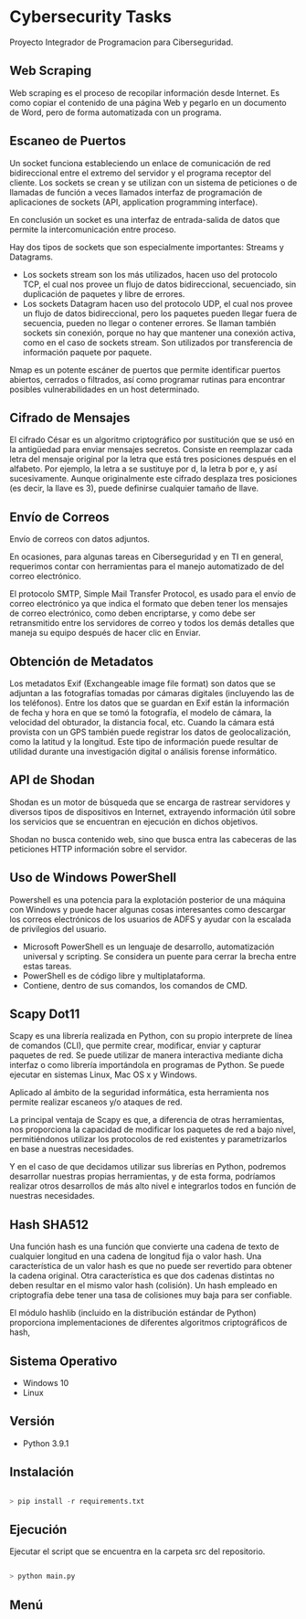 # Cybersecurity Tasks
Proyecto Integrador de Programacion para Ciberseguridad.

## Web Scraping
Web scraping es el proceso de recopilar información desde Internet. Es como copiar el contenido de una página Web y pegarlo en un documento de Word, pero de forma automatizada con un programa.

## Escaneo de Puertos
Un socket funciona estableciendo un enlace de comunicación de red bidireccional entre el extremo del servidor y el programa receptor del cliente.
Los sockets se crean y se utilizan con un sistema de peticiones o de llamadas de función a veces llamados interfaz de programación de aplicaciones de sockets (API, application programming interface).

En conclusión un socket es una interfaz de entrada-salida de datos que permite la intercomunicación entre proceso.

Hay dos tipos de sockets que son especialmente importantes: Streams y Datagrams.

- Los sockets stream son los más utilizados, hacen uso del protocolo TCP, el cual nos provee un flujo de datos bidireccional, secuenciado, sin duplicación de paquetes y libre de errores.
- Los sockets Datagram hacen uso del protocolo UDP, el cual nos provee un flujo de datos bidireccional, pero los paquetes pueden llegar fuera de secuencia, pueden no llegar o contener errores. Se llaman también sockets sin conexión, porque no hay que mantener una conexión activa, como en el caso de sockets stream. Son utilizados por transferencia de información paquete por paquete.

Nmap es un potente escáner de puertos que permite identificar puertos abiertos, cerrados o filtrados, así como programar rutinas para encontrar posibles vulnerabilidades en un host determinado.

## Cifrado de Mensajes
El cifrado César es un algoritmo criptográfico por sustitución que se usó en la antigüedad para enviar mensajes secretos. Consiste en reemplazar cada letra del mensaje original por la letra que está tres posiciones después en el alfabeto. Por ejemplo, la letra a se sustituye por d, la letra b por e, y así sucesivamente. Aunque originalmente este cifrado desplaza tres posiciones (es decir, la llave es 3), puede definirse cualquier tamaño de llave.

## Envío de Correos
Envío de correos con datos adjuntos.

En ocasiones, para algunas tareas en Ciberseguridad y en TI en general, requerimos contar con herramientas para el manejo automatizado de del correo electrónico.

El protocolo SMTP, Simple Mail Transfer Protocol, es usado para el envío de correo electrónico ya que indica el formato que deben tener los mensajes de correo electrónico, como deben encriptarse, y como debe ser retransmitido entre los servidores de correo y todos los demás detalles que maneja su equipo después de hacer clic en Enviar.

## Obtención de Metadatos
Los metadatos Exif (Exchangeable image file format) son datos que se adjuntan a las fotografías tomadas por cámaras digitales (incluyendo las de los teléfonos). Entre los datos que se guardan en Exif están la información de fecha y hora en que se tomó la fotografía, el modelo de cámara, la velocidad del obturador, la distancia focal, etc. Cuando la cámara está provista con un GPS también puede registrar los datos de geolocalización, como la latitud y la longitud. Este tipo de información puede resultar de utilidad durante una investigación digital o análisis forense informático.

## API de Shodan
Shodan es un motor de búsqueda que se encarga de rastrear servidores y diversos tipos de dispositivos en Internet, extrayendo información útil sobre los servicios que se encuentran en ejecución en dichos objetivos.

Shodan no busca contenido web, sino que busca entra las cabeceras de las peticiones HTTP información sobre el servidor.

## Uso de Windows PowerShell
Powershell es una potencia para la explotación posterior de una máquina con Windows y puede hacer algunas cosas interesantes como descargar los correos electrónicos de los usuarios de ADFS y ayudar con la escalada de privilegios del usuario.

- Microsoft PowerShell es un lenguaje de desarrollo, automatización universal y scripting. Se considera un puente para cerrar la brecha entre estas tareas.
- PowerShell es de código libre y multiplataforma. 
- Contiene, dentro de sus comandos, los comandos de CMD.

## Scapy Dot11
Scapy es una librería realizada en Python, con su propio interprete de línea de comandos (CLI), que permite crear, modificar, enviar y capturar paquetes de red. Se puede utilizar de manera interactiva mediante dicha interfaz o como librería importándola en programas de Python. Se puede ejecutar en sistemas Linux, Mac OS x y Windows.

Aplicado al ámbito de la seguridad informática, esta herramienta nos permite realizar escaneos y/o ataques de red.

La principal ventaja de Scapy es que, a diferencia de otras herramientas, nos proporciona la capacidad  de modificar los paquetes de red a bajo nivel, permitiéndonos utilizar los protocolos de red existentes y parametrizarlos en base a nuestras necesidades.

Y en el caso de que decidamos utilizar sus librerías en Python, podremos desarrollar nuestras propias herramientas, y de esta forma, podríamos realizar otros desarrollos de más alto nivel e integrarlos todos en función de nuestras necesidades.

## Hash SHA512
Una función hash es una función que convierte una cadena de texto de cualquier longitud en una cadena de longitud fija o valor hash. Una característica de un valor hash es que no puede ser revertido para obtener la cadena original. Otra característica es que dos cadenas distintas no deben resultar en el mismo valor hash (colisión). Un hash empleado en criptografía debe tener una tasa de colisiones muy baja para ser confiable.

El módulo hashlib (incluido en la distribución estándar de Python) proporciona implementaciones de diferentes algoritmos criptográficos de hash,

## Sistema Operativo
- Windows 10
- Linux

## Versión
- Python 3.9.1

## Instalación
```python	

> pip install -r requirements.txt

```

## Ejecución
Ejecutar el script que se encuentra en la carpeta src del repositorio.

```python	

> python main.py

```

## Menú

